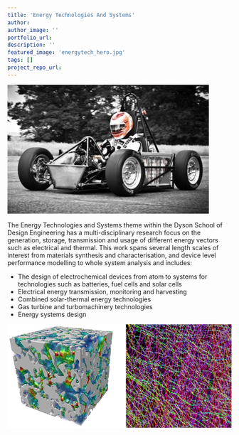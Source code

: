 ```yaml
---
title: 'Energy Technologies And Systems'
author:
author_image: ''
portfolio_url:
description: ''
featured_image: 'energytech_hero.jpg'
tags: []
project_repo_url:
---
```

![](./energytech_hero.jpg)

The Energy Technologies and Systems theme within the Dyson School of Design Engineering has a multi-disciplinary research focus on the generation, storage, transmission and usage of different energy vectors such as electrical and thermal. This work spans several length scales of interest from materials synthesis and characterisation, and device level performance modelling to whole system analysis and includes:

* The design of electrochemical devices from atom to systems for technologies such as batteries, fuel cells and solar cells
* Electrical energy transmission, monitoring and harvesting
* Combined solar-thermal energy technologies
* Gas turbine and turbomachinery technologies
* Energy systems design

![](./energy1.png)
